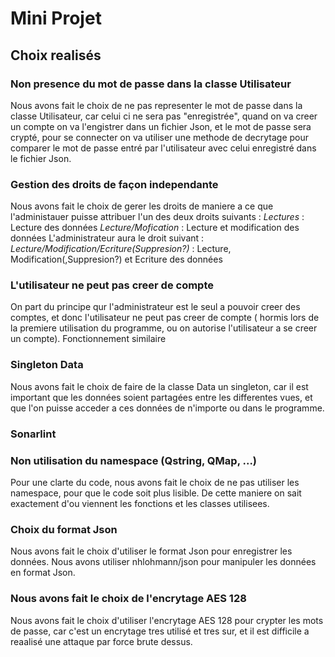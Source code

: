 # Mini Projet

## Choix realisés

### Non presence du mot de passe dans la classe Utilisateur
Nous avons fait le choix de ne pas representer le mot de passe dans la classe Utilisateur, car celui ci ne sera pas "enregistrée", quand on va creer un compte on va l'engistrer dans un fichier Json, et le mot de passe sera crypté, pour se connecter on va utiliser une methode de decrytage pour comparer le mot de passe entré par l'utilisateur avec celui enregistré dans le fichier Json.


### Gestion des droits de façon independante
Nous avons fait le choix de gerer les droits de maniere a ce que l'administauer puisse attribuer l'un des deux droits suivants : 
*Lectures* : Lecture des données
*Lecture/Mofication* : Lecture et modification des données
L'administrateur aura le droit suivant :
*Lecture/Modification/Ecriture(Suppresion?)* : Lecture, Modification(,Suppresion?) et Ecriture des données


### L'utilisateur ne peut pas creer de compte
On part du principe qur l'administrateur est le seul a pouvoir creer des comptes, et donc l'utilisateur ne peut pas creer de compte ( hormis lors de la premiere utilisation du programme, ou on autorise l'utilisateur a se creer un compte).
Fonctionnement similaire

### Singleton Data
Nous avons fait le choix de faire de la classe Data un singleton, car il est important que les données soient partagées entre les differentes vues, et que l'on puisse acceder a ces données de n'importe ou dans le programme.

### Sonarlint

### Non utilisation du namespace (Qstring, QMap, ...)
Pour une clarte du code, nous avons fait le choix de ne pas utiliser les namespace, pour que le code soit plus lisible.
De cette maniere on sait exactement d'ou viennent les fonctions et les classes utilisees.

### Choix du format Json
Nous avons fait le choix d'utiliser le format Json pour enregistrer les données. Nous avons utiliser nhlohmann/json pour manipuler les données en format Json.

### Nous avons fait le choix de l'encrytage AES 128
Nous avons fait le choix d'utiliser l'encrytage AES 128 pour crypter les mots de passe, car c'est un encrytage tres utilisé et tres sur, et il est difficile a reaalisé une attaque par force brute dessus.
